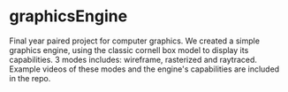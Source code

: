 # graphicsEngine
Final year paired project for computer graphics. We created a simple graphics engine, using the classic cornell box model to display its capabilities. 3 modes includes: wireframe, rasterized and raytraced. Example videos of these modes and the engine's capabilities are included in the repo. 

